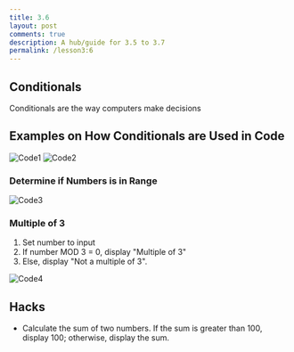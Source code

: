 ```yaml
---
title: 3.6
layout: post
comments: true
description: A hub/guide for 3.5 to 3.7
permalink: /lesson3:6
---
```

## Conditionals
Conditionals are the way computers make decisions

## Examples on How Conditionals are Used in Code
![Code1]({{site.baseurl}}/images/Code1.png)
![Code2]({{site.baseurl}}/images/Code2.png)
### Determine if Numbers is in Range
![Code3]({{site.baseurl}}/images/Code3.png)
### Multiple of 3
1. Set number to input
2. If number MOD 3 = 0, display "Multiple of 3"
3. Else, display "Not a multiple of 3".

![Code4]({{site.baseurl}}/images/Code4.png)

## Hacks
 - Calculate the sum of two numbers. If the sum is greater than 100, display 100; otherwise, display the sum.